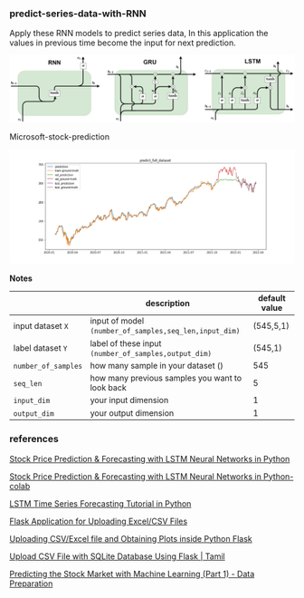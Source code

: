 ### predict-series-data-with-RNN

Apply these RNN models to predict series data, In this application the values in previous time become the input for next prediction.

![models](./imgs/rnns.png)

Microsoft-stock-prediction

![prediction](./imgs/MSFT_ppredict_full_dataset.png)

**Notes**

||description|default value|
|---|---|---|
|input dataset `X`| input of model `(number_of_samples,seq_len,input_dim)`|(545,5,1)|
|label dataset `Y`| label of these input `(number_of_samples,output_dim)`|(545,1)|
|`number_of_samples`| how many sample in your dataset ()|545|
|`seq_len`| how many previous samples you want to look back|5|
|`input_dim`| your input dimension|1|
|`output_dim`| your output dimension|1|

### references

[Stock Price Prediction & Forecasting with LSTM Neural Networks in Python](https://www.youtube.com/watch?v=CbTU92pbDKw&t=492s)

[Stock Price Prediction & Forecasting with LSTM Neural Networks in Python-colab](https://colab.research.google.com/drive/1Bk4zPQwAfzoSHZokKUefKL1s6lqmam6S?usp=sharing)

[LSTM Time Series Forecasting Tutorial in Python](https://www.youtube.com/watch?v=c0k-YLQGKjY)

[Flask Application for Uploading Excel/CSV Files](https://www.youtube.com/watch?v=tJKHrLzcopo)

[Uploading CSV/Excel file and Obtaining Plots inside Python Flask](https://www.youtube.com/watch?v=BAngpMIaZvM)

[Upload CSV File with SQLite Database Using Flask | Tamil](https://www.youtube.com/watch?v=YNzRBjW_HR4&t=215s)

[Predicting the Stock Market with Machine Learning (Part 1) - Data Preparation](https://www.youtube.com/watch?v=Hf-c4Y3OZnk&list=PLGxQQ15B6f3u3rNGzaBqvTd8g7PGTd2jO&index=1)

